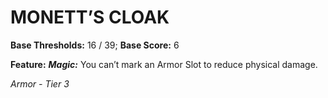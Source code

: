 ﻿---
tags:
  - Item
  - Armor
name: MONETT’S CLOAK
base_thresholds: '16 / 39'
base_score: '6'
feat_name: 'Magic'
feat_text: 'You can’t mark an Armor Slot to reduce physical damage.'
tier: 3
---

# MONETT’S CLOAK

**Base Thresholds:** 16 / 39; **Base Score:** 6

**Feature:** ***Magic:*** You can’t mark an Armor Slot to reduce physical damage.

*Armor - Tier 3*
